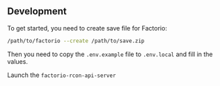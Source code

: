 ## Development

To get started, you need to create save file for Factorio:

```bash
/path/to/factorio --create /path/to/save.zip
```

Then you need to copy the `.env.example` file to `.env.local` and fill in the values.

Launch the `factorio-rcon-api-server`